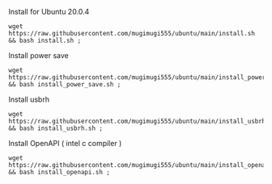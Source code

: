 Install for Ubuntu 20.0.4

````
wget https://raw.githubusercontent.com/mugimugi555/ubuntu/main/install.sh && bash install.sh ;
````

Install power save

````
wget https://raw.githubusercontent.com/mugimugi555/ubuntu/main/install_power_save.sh && bash install_power_save.sh ;
````

Install usbrh

````
wget https://raw.githubusercontent.com/mugimugi555/ubuntu/main/install_usbrh.sh && bash install_usbrh.sh ;
````

Install OpenAPI ( intel c compiler )

````
wget https://raw.githubusercontent.com/mugimugi555/ubuntu/main/install_openapi.sh && bash install_openapi.sh ;
````
